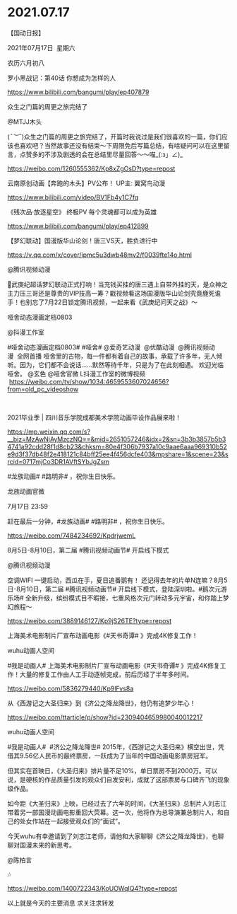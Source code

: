 ﻿#  2021.07.17
【国动日报】

2021年07月17日  星期六


农历六月初八


罗小黑战记：第40话 你想成为怎样的人


https://www.bilibili.com/bangumi/play/ep407879

众生之门篇的周更之旅完结了

@MTJJ木头       


(*¯︶¯*)众生之门篇的周更之旅完结了，开篇时我说过是我们很喜欢的一篇，你们应该也喜欢吧？当然故事还没有结束～下周限免后写篇总结，有啥疑问可以在这里留言，点赞多的不涉及剧透的会在总结里尽量回答～～喵_(:з」∠)_

https://weibo.com/1260555362/Kp8xZgOsD?type=repost

云南原创动画【奔跑的木头】PV公布！ UP主: 翼窝鸟动漫

https://www.bilibili.com/video/BV1Fb4y1C7fq

《残次品·放逐星空》 终极PV 每个灵魂都可以成为英雄

https://www.bilibili.com/bangumi/play/ep412899

【梦幻联动】国漫版华山论剑！唐三VS天，胜负进行中

https://v.qq.com/x/cover/ipmc5u3dwb48mv2/f0039fte14o.html



@腾讯视频动漫      


武庚纪超话梦幻联动正式打响！当充钱买挂的唐三遇上自带外挂的天，是众神之主力压三哥还是尊贵的VIP技高一筹？戳视频看这场国漫版华山论剑究竟鹿死谁手！也别忘了7月22日锁定腾讯视频，一起来看《武庚纪问天之战》～

哑舍动态漫画定档0803

@抖漫工作室       


#哑舍动态漫画定档0803# #哑舍#
@爱奇艺动漫  @优酷动漫  @腾讯视频动漫  全网首播
哑舍里的古物，每一件都有着自己的故事，承载了许多年，无人倾听。因为，它们都不会说话……默然等待千年，只是为了在此刻相遇。
欢迎光临哑舍。
@玄色
@哑舍官微 L抖漫工作室的微博视频      https://weibo.com/tv/show/1034:4659553607024656?from=old_pc_videoshow  

                                           


2021毕业季 | 四川音乐学院成都美术学院动画毕设作品展来啦！

https://mp.weixin.qq.com/s?__biz=MzAwNjAyMzczNQ==&mid=2651057246&idx=2&sn=3b3b3857b5b34741a92cdd28f1d8cb23&chksm=80e4f306b7937a10c9aae6aaa969310b52e9d3f37db48f2e418121c84bff25ee4f456dcfe403&mpshare=1&scene=23&srcid=0717mjCo3DR1AVftSYbJgZsm


#龙族动画# #路明非# ，祝你生日快乐。

龙族动画官微


7月17日 23:59                   


赶在最后一分钟，#龙族动画# #路明非# ，祝你生日快乐。

https://weibo.com/7484234692/KpdrjwemL

8月5日-8月10日，第二届 #腾讯视频动画节# 开启线下模式

@腾讯视频动漫   


空调WIFI 一键启动，西瓜在手，夏日追番鹅有！
还记得去年的片单N连嘛？8月5日-8月10日，第二届 #腾讯视频动画节# 开启线下模式，登陆深圳啦。#鹅次元游乐场# 全新升级，缤纷模式目不暇接，七重风格次元门转动多元宇宙，和你踏上梦幻旅程～

https://weibo.com/3889146127/Kp9jS26TE?type=repost

上海美术电影制片厂宣布动画电影《#天书奇谭# 》完成4K修复工作！

wuhu动画人空间              


#我是动画人# 上海美术电影制片厂宣布动画电影《#天书奇谭# 》完成4K修复工作！大量的修复工作由人工手动逐帧完成，前后历经了半年多时间。

https://weibo.com/5836279440/Kp9lFvs8a

从《西游记之大圣归来》到《济公之降龙降世》，他仍有追梦少年心！

https://weibo.com/ttarticle/p/show?id=2309404659980040012217

wuhu动画人空间

#我是动画人#  #济公之降龙降世# 2015年，《西游记之大圣归来》横空出世，凭借其9.56亿人民币的最终票房，一跃成为了当年的中国动画电影票房冠军。

但其实在首映日，《大圣归来》排片量不足10%，单日票房不到2000万。可以说，是硬核的作品质量引发的观众们自发安利，成就了这部票房与口碑齐飞的现象级作品。

如今距《大圣归来》上映，已经过去了六年的时间，《大圣归来》总制片人刘志江带着另一部国漫动画电影重回大荧幕。这一次，他将作为总导演兼总制片人，和自己的处女作站在一起接受观众们的“面试”。

今天wuhu有幸邀请到了刘志江老师，请他和大家聊聊《济公之降龙降世》，也聊聊对国漫未来的新思考。

@陈柏言                            

🎶

https://weibo.com/1400722343/KoUOWqIQ4?type=repost

以上就是今天的主要消息
求关注求转发




























